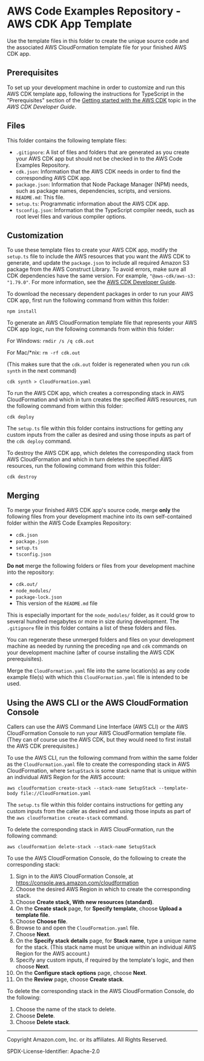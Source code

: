 # AWS Code Examples Repository - AWS CDK App Template

Use the template files in this folder to create the unique source code and the associated AWS CloudFormation template file for your finished AWS CDK app.

## Prerequisites

To set up your development machine in order to customize and run this AWS CDK template app, following the instructions for TypeScript in the "Prerequisites" section of the [Getting started with the AWS CDK](https://docs.aws.amazon.com/cdk/latest/guide/getting_started.html) topic in the *AWS CDK Developer Guide*.

## Files

This folder contains the following template files:

* ``.gitignore``: A list of files and folders that are generated as you create your AWS CDK app but should not be checked in to the AWS Code Examples Repository.
* ``cdk.json``: Information that the AWS CDK needs in order to find the corresponding AWS CDK app.
* ``package.json``: Information that Node Package Manager (NPM) needs, such as package names, dependencies, scripts, and versions.
* ``README.md``: This file.
* ``setup.ts``: Programmatic information about the AWS CDK app.
* ``tsconfig.json``: Information that the TypeScript compiler needs, such as root level files and various compiler options.

## Customization

To use these template files to create your AWS CDK app, modify the ``setup.ts`` file to include the AWS resources that you want the AWS CDK to generate, and 
update the ``package.json`` to include all required Amazon S3 package from the AWS Construct Library. 
To avoid errors, make sure all CDK dependencies have the same version. For example, ``"@aws-cdk/aws-s3: "1.79.0"``.  For more information, see the [AWS CDK Developer Guide](https://docs.aws.amazon.com/cdk/latest/guide).

To download the necessary dependent packages in order to run your AWS CDK app, first run the following command from within this folder:

``npm install``

To generate an AWS CloudFormation template file that represents your AWS CDK app logic, run the following commands from within this folder:

For Windows: ``rmdir /s /q cdk.out``

For Mac/*nix: ``rm -rf cdk.out``

(This makes sure that the ``cdk.out`` folder is regenerated when you run ``cdk synth`` in the next command)

``cdk synth > CloudFormation.yaml``

To run the AWS CDK app, which creates a corresponding stack in AWS CloudFormation and which in turn creates the specified AWS resources, run the following command from within this folder:

``cdk deploy``

The ``setup.ts`` file within this folder contains instructions for getting any custom inputs from the caller as desired and using those inputs as part of the ``cdk deploy`` command.

To destroy the AWS CDK app, which deletes the corresponding stack from AWS CloudFormation and which in turn deletes the specified AWS resources, run the following command from within this folder:

``cdk destroy``

## Merging

To merge your finished AWS CDK app's source code, merge **only** the following files from your development machine into its own self-contained folder within the AWS Code Examples Repository:

* ``cdk.json``
* ``package.json``
* ``setup.ts``
* ``tsconfig.json``

**Do not** merge the following folders or files from your development machine into the repository:

* ``cdk.out/``
* ``node_modules/``
* ``package-lock.json``
* This version of the ``README.md`` file

This is especially important for the ``node_modules/`` folder, as it could grow to several hundred megabytes or more in size during development. The ``.gitignore`` file in this folder contains a list of these folders and files.

You can regenerate these unmerged folders and files on your development machine as needed by running the preceding ``npm`` and ``cdk`` commands on your development machine (after of course installing the AWS CDK prerequisites).

Merge the ``CloudFormation.yaml`` file into the same location(s) as any code example file(s) with which this ``CloudFormation.yaml`` file is intended to be used.

## Using the AWS CLI or the AWS CloudFormation Console

Callers can use the AWS Command Line Interface (AWS CLI) or the AWS CloudFormation Console to run your AWS CloudFormation template file. (They can of course use the AWS CDK, but they would need to first install the AWS CDK prerequisites.)

To use the AWS CLI, run the following command from within the same folder as the ``CloudFormation.yaml`` file to create the corresponding stack in AWS CloudFormation, where ``SetupStack`` is some stack name that is unique within an individual AWS Region for the AWS account:

``aws cloudformation create-stack --stack-name SetupStack --template-body file://CloudFormation.yaml``

The ``setup.ts`` file within this folder contains instructions for getting any custom inputs from the caller as desired and using those inputs as part of the ``aws cloudformation create-stack`` command.

To delete the corresponding stack in AWS CloudFormation, run the following command:

``aws cloudformation delete-stack --stack-name SetupStack``

To use the AWS CloudFormation Console, do the following to create the corresponding stack:

1. Sign in to the AWS CloudFormation Console, at https://console.aws.amazon.com/cloudformation
1. Choose the desired AWS Region in which to create the corresponding stack.
1. Choose **Create stack, With new resources (standard)**.
1. On the **Create stack** page, for **Specify template**, choose **Upload a template file**.
1. Choose **Choose file**.
1. Browse to and open the ``CloudFormation.yaml`` file.
1. Choose **Next**.
1. On the **Specify stack details** page, for **Stack name**, type a unique name for the stack. (This stack name must be unique within an individual AWS Region for the AWS account.)
1. Specify any custom inputs, if required by the template's logic, and then choose **Next**. 
1. On the **Configure stack options** page, choose **Next**.
1. On the **Review** page, choose **Create stack**.

To delete the corresponding stack in the AWS CloudFormation Console, do the following:

1. Choose the name of the stack to delete.
1. Choose **Delete**.
1. Choose **Delete stack**.

---

Copyright Amazon.com, Inc. or its affiliates. All Rights Reserved.

SPDX-License-Identifier: Apache-2.0

